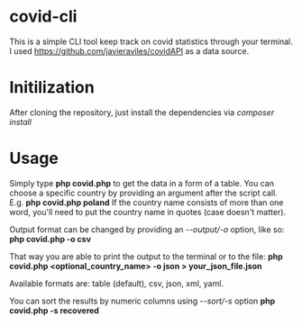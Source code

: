 # covid-cli
This is a simple CLI tool keep track on covid statistics through your terminal. I used https://github.com/javieraviles/covidAPI as a data source.

# Initilization
After cloning the repository, just install the dependencies via *composer install*

# Usage
Simply type **php covid.php** to get the data in a form of a table.
You can choose a specific country by providing an argument after the script call.
E.g. **php covid.php poland**
If the country name consists of more than one word, you'll need to put the country name in quotes (case doesn't matter).

Output format can be changed by providing an *--output/-o* option, like so:
**php covid.php -o csv**

That way you are able to print the output to the terminal or to the file:
**php covid.php <optional_country_name> -o json > your_json_file.json**

Available formats are: table (default), csv, json, xml, yaml.

You can sort the results by numeric columns using *--sort/-s* option
**php covid.php -s recovered**
